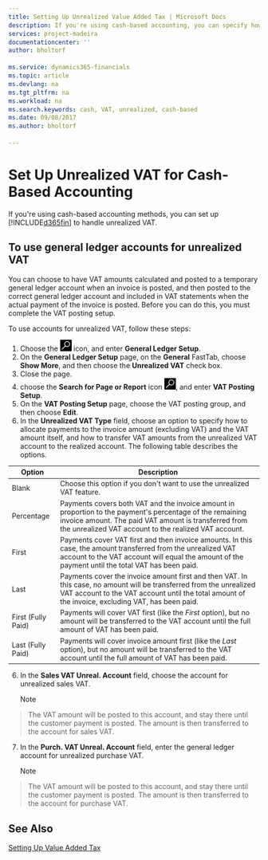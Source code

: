 ```yaml
---
title: Setting Up Unrealized Value Added Tax | Microsoft Docs
description: If you're using cash-based accounting, you can specify how to handle unrealized VAT for sales and purchases.
services: project-madeira
documentationcenter: ''
author: bholtorf

ms.service: dynamics365-financials
ms.topic: article
ms.devlang: na
ms.tgt_pltfrm: na
ms.workload: na
ms.search.keywords: cash, VAT, unrealized, cash-based
ms.date: 09/08/2017
ms.author: bholtorf

---
```


# Set Up Unrealized VAT for Cash-Based Accounting
If you're using cash-based accounting methods, you can set up [!INCLUDE[d365fin](includes/d365fin_md.md)] to handle unrealized VAT.

## To use general ledger accounts for unrealized VAT
You can choose to have VAT amounts calculated and posted to a temporary general ledger account when an invoice is posted, and then posted to the correct general ledger account and included in VAT statements when the actual payment of the invoice is posted. Before you can do this, you must complete the VAT posting setup.

To use accounts for unrealized VAT, follow these steps:
1. Choose the ![Search for Page or Report](media/ui-search/search_small.png "Search for Page or Report icon") icon, and enter **General Ledger Setup**.
2. On the **General Ledger Setup** page, on the **General** FastTab, choose **Show More**, and then choose the **Unrealized VAT** check box.
3. Close the page.
4. choose the **Search for Page or Report** icon ![Search for Page or Report](media/ui-search/search_small.png "Search for Page or Report icon"), and enter **VAT Posting Setup**.
5. On the **VAT Posting Setup** page, choose the VAT posting group, and then choose **Edit**.
6. In the **Unrealized VAT Type** field, choose an option to specify how to allocate payments to the invoice amount (excluding VAT) and the VAT amount itself, and how to transfer VAT amounts from the unrealized VAT account to the realized account. The following table describes the options.

| Option | Description |
| --- | --- |
| Blank | Choose this option if you don't want to use the unrealized VAT feature. |
| Percentage | Payments covers both VAT and the invoice amount in proportion to the payment's percentage of the remaining invoice amount. The paid VAT amount is transferred from the unrealized VAT account to the realized VAT account. |
| First | Payments cover VAT first and then invoice amounts. In this case, the amount transferred from the unrealized VAT account to the VAT account will equal the amount of the payment until the total VAT has been paid. |
| Last | Payments cover the invoice amount first and then VAT. In this case, no amount will be transferred from the unrealized VAT account to the VAT account until the total amount of the invoice, excluding VAT, has been paid. |
| First (Fully Paid) | Payments will cover VAT first (like the _First_ option), but no amount will be transferred to the VAT account until the full amount of VAT has been paid. |
| Last (Fully Paid) | Payments will cover invoice amount first (like the _Last_ option), but no amount will be transferred to the VAT account until the full amount of VAT has been paid. |

6. In the **Sales VAT Unreal. Account** field, choose the account for unrealized sales VAT.

    > [!NOTE]  
>   The VAT amount will be posted to this account, and stay there until the customer payment is posted. The amount is then transferred to the account for sales VAT.
7. In the **Purch. VAT Unreal. Account** field, enter the general ledger account for unrealized purchase VAT.

    > [!NOTE]  
>   The VAT amount will be posted to this account, and stay there until the customer payment is posted. The amount is then transferred to the account for purchase VAT.

## See Also
[Setting Up Value Added Tax](finance-setup-vat.md)
